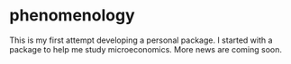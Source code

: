 # phenomenology

This is my first attempt developing a personal package. I started with a package to help me study microeconomics. More news are coming soon.
